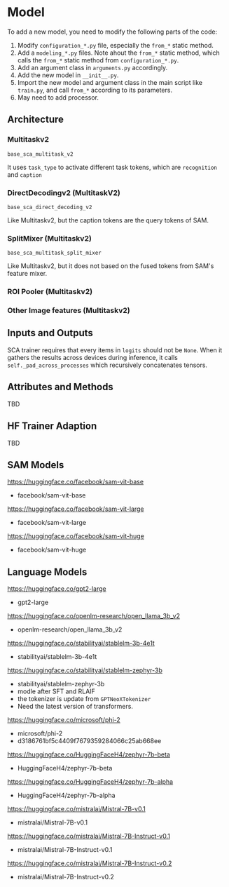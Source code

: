 # Model

To add a new model, you need to modify the following parts of the code:

1. Modify `configuration_*.py` file, especially the `from_*` static method.
2. Add a `modeling_*.py` files. Note ahout the `from_*` static method, which calls the `from_*` static method from `configuration_*.py`.
3. Add an argument class in `arguments.py` accordingly.
4. Add the new model in `__init__.py`.
5. Import the new model and argument class in the main script like `train.py`, and call `from_*` according to its parameters.
6. May need to add processor.

## Architecture

### Multitaskv2

`base_sca_multitask_v2`

It uses `task_type` to activate different task tokens, which are `recognition` and `caption`

### DirectDecodingv2 (MultitaskV2)

`base_sca_direct_decoding_v2`

Like Multitaskv2, but the caption tokens are the query tokens of SAM.

### SplitMixer (Multitaskv2)

`base_sca_multitask_split_mixer`

Like Multitaskv2, but it does not based on the fused tokens from SAM's feature mixer.

### ROI Pooler (Multitaskv2)


### Other Image features (Multitaskv2)


## Inputs and Outputs

SCA trainer requires that every items in  `logits` should not be `None`.
When it gathers the results across devices during inference, it calls `self._pad_across_processes` which recursively concatenates tensors.

## Attributes and Methods

TBD

## HF Trainer Adaption

TBD

## SAM Models

https://huggingface.co/facebook/sam-vit-base
- facebook/sam-vit-base

https://huggingface.co/facebook/sam-vit-large
- facebook/sam-vit-large

https://huggingface.co/facebook/sam-vit-huge
- facebook/sam-vit-huge


## Language Models

https://huggingface.co/gpt2-large
- gpt2-large

https://huggingface.co/openlm-research/open_llama_3b_v2
- openlm-research/open_llama_3b_v2

https://huggingface.co/stabilityai/stablelm-3b-4e1t
- stabilityai/stablelm-3b-4e1t

https://huggingface.co/stabilityai/stablelm-zephyr-3b
- stabilityai/stablelm-zephyr-3b
- modle after SFT and RLAIF
- the tokenizer is update from `GPTNeoXTokenizer`
- Need the latest version of transformers.

https://huggingface.co/microsoft/phi-2
- microsoft/phi-2
- d3186761bf5c4409f7679359284066c25ab668ee

https://huggingface.co/HuggingFaceH4/zephyr-7b-beta
- HuggingFaceH4/zephyr-7b-beta

https://huggingface.co/HuggingFaceH4/zephyr-7b-alpha
- HuggingFaceH4/zephyr-7b-alpha

https://huggingface.co/mistralai/Mistral-7B-v0.1
- mistralai/Mistral-7B-v0.1

https://huggingface.co/mistralai/Mistral-7B-Instruct-v0.1
- mistralai/Mistral-7B-Instruct-v0.1

https://huggingface.co/mistralai/Mistral-7B-Instruct-v0.2
- mistralai/Mistral-7B-Instruct-v0.2